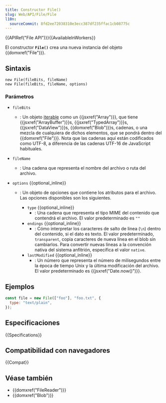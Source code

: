```yaml
---
title: Constructor File()
slug: Web/API/File/File
l10n:
  sourceCommit: 8fd2ee72038310e3ecc387df235ffac1cb08775c
---
```


{{APIRef("File API")}}{{AvailableInWorkers}}

El constructor **`File()`** crea una nueva instancia del objeto {{domxref("File")}}.

## Sintaxis

```js-nolint
new File(fileBits, fileName)
new File(fileBits, fileName, options)
```

### Parámetros

- `fileBits`
  - : Un objeto [iterable](/es/docs/Web/JavaScript/Reference/Iteration_protocols#the_iterable_protocol) como un {{jsxref("Array")}}, que tiene {{jsxref("ArrayBuffer")}}s,
    {{jsxref("TypedArray")}}s, {{jsxref("DataView")}}s, {{domxref("Blob")}}s, cadenas,
    o una mezcla de cualquiera de dichos elementos, que se pondrá dentro del {{domxref("File")}}.
    Nota que las cadenas aquí están codificados como UTF-8, a diferencia de las cadenas UTF-16 de JavaScript habituales.
- `fileName`
  - : Una cadena que representa el nombre del archivo o ruta del archivo.
- `options` {{optional_inline}}

  - : Un objeto de opciones que contiene los atributos para el archivo. Las opciones disponibles son los siguientes.

    - `type` {{optional_inline}}
      - : Una cadena que representa el tipo MIME del contenido que contendrá el archivo. El valor predeterminado es `""`
    - `endings` {{optional_inline}}
      - : Cómo interpretar los caracteres de salto de linea (`\n`) dentro del contenido, si el dato es texto. El valor predeterminado, `transparent`, copia caracteres de nueva línea en el blob sin cambiarlos. Para convertir nuevas líneas a la convención nativa del sistema anfitrión, especifica el valor `native`.
    - `lastModified` {{optional_inline}}
      - : Un número que representa el número de milisegundos entre la época de tiempo Unix y la última modificación del archivo. El valor predeterminado es {{jsxref("Date.now()")}}.

## Ejemplos

```js
const file = new File(["foo"], "foo.txt", {
  type: "text/plain",
});
```

## Especificaciones

{{Specifications}}

## Compatibilidad con navegadores

{{Compat}}

## Véase también

- {{domxref("FileReader")}}
- {{domxref("Blob")}}
